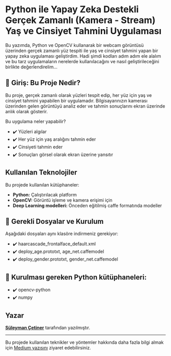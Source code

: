 # Python ile Yapay Zeka Destekli Gerçek Zamanlı (Kamera - Stream) Yaş ve Cinsiyet Tahmini Uygulaması

Bu yazımda, Python ve OpenCV kullanarak bir webcam görüntüsü üzerinden gerçek zamanlı yüz tespiti ile yaş ve cinsiyet tahmini yapan bir yapay zeka uygulaması geliştirdim. Hadi şimdi kodları adım adım ele alalım ve bu tarz uygulamaların nerelerde kullanılacağını ve nasıl geliştirileceğini birlikte değerlendirelim…

## 🚀 Giriş: Bu Proje Nedir?

Bu proje, gerçek zamanlı olarak yüzleri tespit edip, her yüz için yaş ve cinsiyet tahmini yapabilen bir uygulamadır. Bilgisayarınızın kamerası üzerinden gelen görüntüyü analiz eder ve tahmin sonuçlarını ekran üzerinde anlık olarak gösterir.

Bu uygulama neler yapabilir?

- ✔️ Yüzleri algılar
- ✔️ Her yüz için yaş aralığını tahmin eder
- ✔️ Cinsiyeti tahmin eder
- ✔️ Sonuçları görsel olarak ekran üzerine yansıtır


## Kullanılan Teknolojiler

Bu projede kullanılan kütüphaneler:

- **Python:** Çalıştırılacak platform
- **OpenCV:** Görüntü işleme ve kamera erişimi için
- **Deep Learning modelleri:** Önceden eğitilmiş caffe formatında modeller



## 🚀 Gerekli Dosyalar ve Kurulum

Aşağıdaki dosyaları aynı klasöre indirmeniz gerekiyor:

- ✔️ haarcascade_frontalface_default.xml
- ✔️ deploy_age.prototxt, age_net.caffemodel
- ✔️ deploy_gender.prototxt, gender_net.caffemodel


## 🚀 Kurulması gereken Python kütüphaneleri:

- ✔️ opencv-python
- ✔️ numpy


## Yazar

[**Süleyman Çetiner**](https://medium.com/@suleymancetiner81) tarafından yazılmıştır.

---

Bu projede kullanılan teknikler ve yöntemler hakkında daha fazla bilgi almak için [Medium yazısını](https://suleymancetiner81.medium.com/yapay-zeka-ile-y%C3%BCz-i%CC%87fadesi-tan%C4%B1y%C4%B1p-g%C3%B6steren-uygulama-python-opencv-deepface-ed2204031ca0) ziyaret edebilirsiniz.
